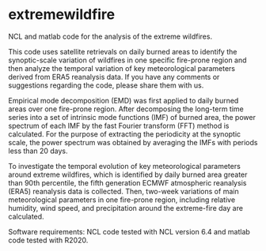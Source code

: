 # extremewildfire
NCL and matlab code for the analysis of the extreme wildfires.

This code uses satellite retrievals on daily burned areas to identify the synoptic-scale variation of wildfires in one specific fire-prone region and then analyze the temporal variation of key meteorological parameters derived from ERA5 reanalysis data. If you have any comments or suggestions regarding the code, please share them with us.

Empirical mode decomposition (EMD) was first applied to daily burned areas over one fire-prone region. After decomposing the long-term time series into a set of intrinsic mode functions (IMF) of burned area, the power spectrum of each IMF by the fast Fourier transform (FFT) method is calculated. For the purpose of extracting the periodicity at the synoptic scale, the power spectrum was obtained by averaging the IMFs with periods less than 20 days. 

To investigate the temporal evolution of key meteorological parameters around extreme wildfires, which is identified by daily burned area greater than 90th percentile, the fifth generation ECMWF atmospheric reanalysis (ERA5) reanalysis data is collected. Then, two-week variations of main meteorological parameters in one fire-prone region, including relative humidity, wind speed, and precipitation around the extreme-fire day are calculated.

Software requirements:
NCL code tested with NCL version 6.4 and matlab code tested with R2020.
